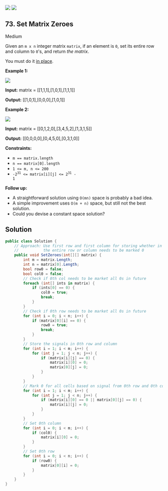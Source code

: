 [![](https://img.shields.io/github/stars/LeetCode-in-Net/LeetCode-in-Net?label=Stars&style=flat-square)](https://github.com/LeetCode-in-Net/LeetCode-in-Net)
[![](https://img.shields.io/github/forks/LeetCode-in-Net/LeetCode-in-Net?label=Fork%20me%20on%20GitHub%20&style=flat-square)](https://github.com/LeetCode-in-Net/LeetCode-in-Net/fork)

## 73\. Set Matrix Zeroes

Medium

Given an `m x n` integer matrix `matrix`, if an element is `0`, set its entire row and column to `0`'s, and return _the matrix_.

You must do it [in place](https://en.wikipedia.org/wiki/In-place_algorithm).

**Example 1:**

![](https://assets.leetcode.com/uploads/2020/08/17/mat1.jpg)

**Input:** matrix = \[\[1,1,1],[1,0,1],[1,1,1]]

**Output:** [[1,0,1],[0,0,0],[1,0,1]] 

**Example 2:**

![](https://assets.leetcode.com/uploads/2020/08/17/mat2.jpg)

**Input:** matrix = \[\[0,1,2,0],[3,4,5,2],[1,3,1,5]]

**Output:** [[0,0,0,0],[0,4,5,0],[0,3,1,0]] 

**Constraints:**

*   `m == matrix.length`
*   `n == matrix[0].length`
*   `1 <= m, n <= 200`
*   <code>-2<sup>31</sup> <= matrix[i][j] <= 2<sup>31</sup> - 1</code>

**Follow up:**

*   A straightforward solution using `O(mn)` space is probably a bad idea.
*   A simple improvement uses `O(m + n)` space, but still not the best solution.
*   Could you devise a constant space solution?

## Solution

```csharp
public class Solution {
    // Approach: Use first row and first column for storing whether in future
    //           the entire row or column needs to be marked 0
    public void SetZeroes(int[][] matrix) {
        int m = matrix.Length;
        int n = matrix[0].Length;
        bool row0 = false;
        bool col0 = false;
        // Check if 0th col needs to be market all 0s in future
        foreach (int[] ints in matrix) {
            if (ints[0] == 0) {
                col0 = true;
                break;
            }
        }
        // Check if 0th row needs to be market all 0s in future
        for (int i = 0; i < n; i++) {
            if (matrix[0][i] == 0) {
                row0 = true;
                break;
            }
        }
        // Store the signals in 0th row and column
        for (int i = 1; i < m; i++) {
            for (int j = 1; j < n; j++) {
                if (matrix[i][j] == 0) {
                    matrix[i][0] = 0;
                    matrix[0][j] = 0;
                }
            }
        }
        // Mark 0 for all cells based on signal from 0th row and 0th column
        for (int i = 1; i < m; i++) {
            for (int j = 1; j < n; j++) {
                if (matrix[i][0] == 0 || matrix[0][j] == 0) {
                    matrix[i][j] = 0;
                }
            }
        }
        // Set 0th column
        for (int i = 0; i < m; i++) {
            if (col0) {
                matrix[i][0] = 0;
            }
        }
        // Set 0th row
        for (int i = 0; i < n; i++) {
            if (row0) {
                matrix[0][i] = 0;
            }
        }
    }
}
```